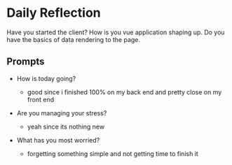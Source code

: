 # Daily Reflection
Have you started the client? How is you vue application shaping up. Do you have the basics of data rendering to the page.  

## Prompts
- How is today going? 

  - good since i finished 100% on my back end and pretty close on my front end

- Are you managing your stress?

  - yeah since its nothing new

- What has you most worried?

  - forgetting something simple and not getting time to finish it